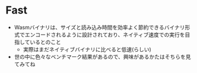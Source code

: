 # Fast

* Wasmバイナリは、サイズと読み込み時間を効率よく節約できるバイナリ形式でエンコードされるように設計されており、ネイティブ速度での実行を目指しているとのこと
  * 実際はまだネイティブバイナリに比べると低速(らしい)
* 世の中に色々なベンチマーク結果があるので、興味があるかたはそちらを見てみてね
